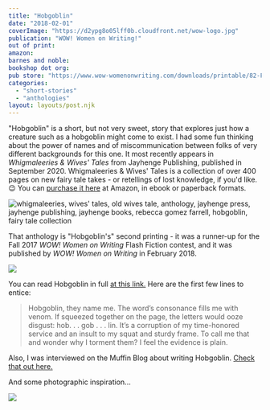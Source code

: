 ```yaml
---
title: "Hobgoblin"
date: "2018-02-01"
coverImage: "https://d2ypg8o05lff0b.cloudfront.net/wow-logo.jpg"
publication: "WOW! Women on Writing!"
out of print: 
amazon: 
barnes and noble: 
bookshop dot org:
pub store: "https://www.wow-womenonwriting.com/downloads/printable/82-FE1-Rebecca-Gomez-Farrell.html"
categories:
  - "short-stories"
  - "anthologies"
layout: layouts/post.njk
---
```


"Hobgoblin" is a short, but not very sweet, story that explores just how a creature such as a hobgoblin might come to exist. I had some fun thinking about the power of names and of miscommunication between folks of very different backgrounds for this one. It most recently appears in _Whigmaleeries & Wives' Tales_ from Jayhenge Publishing, published in September 2020. Whigmaleeries & Wives' Tales is a collection of over 400 pages on new fairy tale takes - or retellings of lost knowledge, if you'd like. 😉 You can [purchase it here](https://www.amazon.com/dp/B08HGL7LNY/ref=rdr_kindle_ext_tmb) at Amazon, in ebook or paperback formats.

![whigmaleeries, wives' tales, old wives tale, anthology, jayhenge press, jayhenge publishing, jayhenge books, rebecca gomez farrell, hobgoblin, fairy tale collection](https://d2ypg8o05lff0b.cloudfront.net/wp-content/uploads/sites/3/pages/temp_pb_cover-1024x740.jpg)

That anthology is "Hobgoblin's" second printing - it was a runner-up for the Fall 2017 _WOW! Women on Writing_ Flash Fiction contest, and it was published by _WOW! Women on Writing_ in February 2018.

![](https://d2ypg8o05lff0b.cloudfront.net/wp-content/uploads/sites/3/pages/FlashFictionContest-Banner-WOW.jpg)

You can read Hobgoblin in full [at this link.](https://www.wow-womenonwriting.com/downloads/printable/82-FE1-Rebecca-Gomez-Farrell.html) Here are the first few lines to entice:

> Hobgoblin, they name me. The word’s consonance fills me with venom. If squeezed together on the page, the letters would ooze disgust: hob. . . gob . . . lin. It’s a corruption of my time-honored service and an insult to my squat and sturdy frame. To call me that and wonder why I torment them? I feel the evidence is plain.

Also, I was interviewed on the Muffin Blog about writing Hobgoblin. [Check that out here.](https://muffin.wow-womenonwriting.com/2018/04/meet-flash-fiction-top-ten-contest.html)

And some photographic inspiration...

![](https://d2ypg8o05lff0b.cloudfront.net/wp-content/uploads/sites/3/pages/hobgoblin-curious-fictions-1024x683.jpg)
